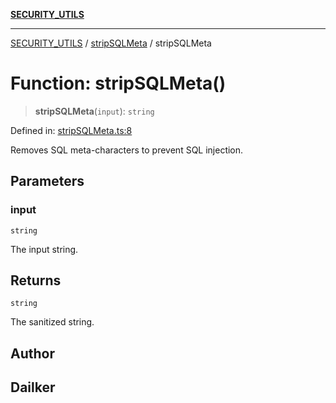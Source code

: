 [**SECURITY_UTILS**](../../README.md)

***

[SECURITY_UTILS](../../README.md) / [stripSQLMeta](../README.md) / stripSQLMeta

# Function: stripSQLMeta()

> **stripSQLMeta**(`input`): `string`

Defined in: [stripSQLMeta.ts:8](https://github.com/dailker/everyutil/blob/26e2bb73429918cf0d08899e9efd90b82a42c92e/src/security/stripSQLMeta.ts#L8)

Removes SQL meta-characters to prevent SQL injection.

## Parameters

### input

`string`

The input string.

## Returns

`string`

The sanitized string.

## Author

## Dailker
